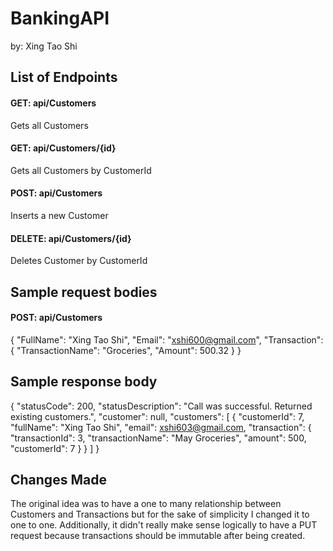 # BankingAPI
by: Xing Tao Shi

## List of Endpoints

#### GET: api/Customers
Gets all Customers


#### GET: api/Customers/{id}
Gets all Customers by CustomerId


#### POST: api/Customers
Inserts a new Customer


#### DELETE: api/Customers/{id}
Deletes Customer by CustomerId

## Sample request bodies

#### POST: api/Customers
{
    "FullName": "Xing Tao Shi",
    "Email": "xshi600@gmail.com",
    "Transaction": {
        "TransactionName": "Groceries",
        "Amount": 500.32
    }
}

## Sample response body
{
  "statusCode": 200,
  "statusDescription": "Call was successful. Returned existing customers.",
  "customer": null,
  "customers": [
    {
      "customerId": 7,
      "fullName": "Xing Tao Shi",
      "email": xshi603@gmail.com,
      "transaction": {
        "transactionId": 3,
        "transactionName": "May Groceries",
        "amount": 500,
        "customerId": 7
      }
    }
  ]
}

## Changes Made
The original idea was to have a one to many relationship between Customers and Transactions but for the sake of simplicity I changed it to one to one.
Additionally, it didn't really make sense logically to have a PUT request because transactions should be immutable after being created.
